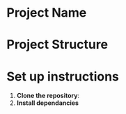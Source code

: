 # Project Name

# Project Structure

# Set up instructions

1. **Clone the repository**:
2. **Install dependancies**

